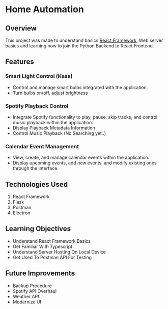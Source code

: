 # Home Automation

## Overview

This project was made to understand basics [React Framework](https://react.dev), Web server basics and learning how to join the Python Backend to React Frontend.

## Features

### Smart Light Control (Kasa)
<ul>
    <li>Control and manage smart bulbs integrated with the application.</li>
    <li>Turn bulbs on/off, adjust brightness</li>
</ul>

### Spotify Playback Control

<ul>
    <li>Integrate Spotify functionality to play, pause, skip tracks, and control music playback within the application.</li>
    <li>Display Playback Metadata Information</li>
    <li>Control Music Playback (No Searching yet..)</li>
</ul>

### Calendar Event Management

<ul>
    <li>View, create, and manage calendar events within the application.</li>
    <li>Display upcoming events, add new events, and modify existing ones through the interface.</li>
</ul>

## Technologies Used

<ol>
    <li> React Framework</li>
    <li> Flask</li>
    <li> Postman</li>
    <li> Electron</li>
</ol>

## Learning Objectives

<ul>
    <li> Understand React Framework Basics</li>
    <li> Get Familiar With Typescript</li>
    <li> Understand Server Hosting On Local Device</li>
    <li> Get Used To Postman API For Testing</li>
</ul>

## Future Improvements

<ul>
    <li> Backup Procedure</li>
    <li> Spotify API Overhaul</li>
    <li> Weather API</li>
    <li> Modernize UI</li>
</ul>

